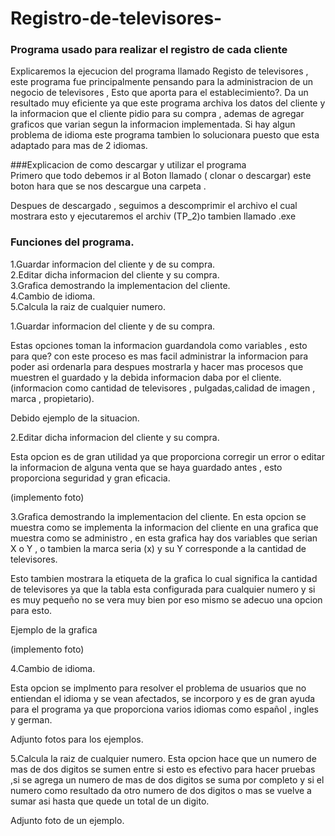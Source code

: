   #  Registro-de-televisores-
### Programa  usado para realizar el registro de cada cliente
Explicaremos la ejecucion del programa  llamado Registo de televisores , este programa fue principalmente pensando para la administracion de un negocio de televisores  , Esto que aporta para el establecimiento?.
Da un resultado muy eficiente ya que este programa archiva los datos del cliente y la informacion que el cliente pidio para su  compra , ademas de agregar graficos que varian segun la informacion implementada.
Si hay algun problema de idioma este programa tambien lo solucionara puesto que esta adaptado para mas de 2 idiomas.


###Explicacion de como descargar y utilizar el programa     
Primero que todo debemos ir al Boton  llamado (   clonar o descargar) este boton hara que se nos descargue una carpeta .





Despues de descargado , seguimos a  descomprimir el archivo el cual mostrara esto y ejecutaremos el archiv (TP_2)o tambien llamado .exe


### Funciones del programa.

    
  
1.Guardar informacion del cliente y de su compra.  
2.Editar dicha informacion del cliente y su compra.  
3.Grafica demostrando  la implementacion del cliente.  
4.Cambio de idioma.   
5.Calcula la raiz de cualquier numero.
  
  
1.Guardar informacion del cliente y de su compra.


Estas opciones toman la informacion guardandola como variables , esto para que? con este proceso es mas facil administrar la informacion para poder asi ordenarla para despues mostrarla y hacer mas procesos que muestren el guardado y la debida informacion daba por el cliente.(informacion como cantidad de televisores , pulgadas,calidad de imagen , marca , propietario).


Debido ejemplo de la situacion.

  
  
2.Editar dicha informacion del cliente y su compra.
  
  Esta opcion es de gran utilidad ya que proporciona corregir un error o editar la informacion de alguna venta que se haya guardado antes , esto proporciona seguridad y gran eficacia.
  
  (implemento foto)





3.Grafica demostrando  la implementacion del cliente.
En esta opcion se muestra como se implementa la informacion del cliente en una grafica que muestra como se administro , en esta grafica hay dos variables que serian X o Y , o tambien la marca seria (x) y su Y corresponde a la cantidad de televisores.
  
  
Esto tambien mostrara la etiqueta de la grafica lo cual significa la cantidad de televisores ya que la tabla esta configurada para cualquier numero y si es muy pequeño no se vera muy bien por eso mismo se adecuo una opcion para esto.

Ejemplo de la grafica

(implemento foto)



4.Cambio de idioma.
  
Esta opcion se implmento para resolver el problema de usuarios que no entiendan el idioma y se vean afectados, se incorporo y es de gran ayuda para el programa ya que proporciona varios idiomas como español , ingles y german.

Adjunto fotos para los ejemplos.











5.Calcula la raiz de cualquier numero.
Esta opcion hace que un numero de mas de dos digitos se sumen entre si esto es efectivo para hacer pruebas ,si se agrega un numero de mas de dos digitos se suma por completo y si el numero como resultado da otro numero de dos digitos o mas se vuelve a sumar asi hasta que quede un total de un digito.


Adjunto foto de un ejemplo.


